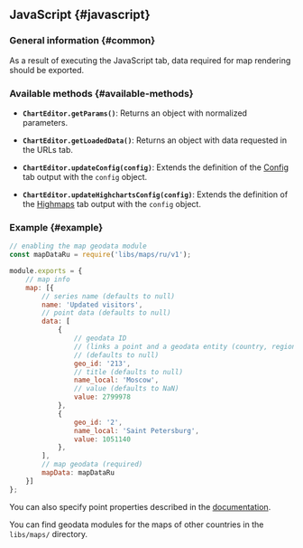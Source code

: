 ## JavaScript {#javascript}

### General information {#common}

As a result of executing the JavaScript tab, data required for map rendering should be exported.

### Available methods {#available-methods}

* **`ChartEditor.getParams()`**: Returns an object with normalized parameters.

* **`ChartEditor.getLoadedData()`**: Returns an object with data requested in the URLs tab.

* **`ChartEditor.updateConfig(config)`**: Extends the definition of the [Config](config.md) tab output with the `config` object.

* **`ChartEditor.updateHighchartsConfig(config)`**: Extends the definition of the [Highmaps](highmaps.md) tab output with the `config` object.

### Example {#example}

```js
// enabling the map geodata module
const mapDataRu = require('libs/maps/ru/v1');

module.exports = {
    // map info
    map: [{
        // series name (defaults to null)
        name: 'Updated visitors',
        // point data (defaults to null)
        data: [
            {
                // geodata ID
                // (links a point and a geodata entity (country, region, and so on))
                // (defaults to null)
                geo_id: '213',
                // title (defaults to null)
                name_local: 'Moscow',
                // value (defaults to NaN)
                value: 2799978
            },
            {
                geo_id: '2',
                name_local: 'Saint Petersburg',
                value: 1051140
            },
        ],
        // map geodata (required)
        mapData: mapDataRu
    }]
};
```

You can also specify point properties described in the [documentation](https://api.highcharts.com/highmaps/series.map.data).

You can find geodata modules for the maps of other countries in the `libs/maps/` directory.
